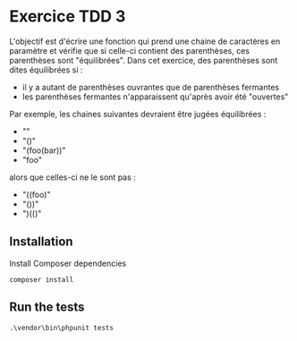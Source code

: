 Exercice TDD 3
==========

L'objectif est d'écrire une fonction qui prend une chaine de caractères en
paramètre et vérifie que si celle-ci contient des parenthèses, ces parenthèses
sont "équilibrées". Dans cet exercice, des parenthèses sont dites équilibrées
si :
- il y a autant de parenthèses ouvrantes que de parenthèses fermantes
- les parenthèses fermantes n'apparaissent qu'après avoir été "ouvertes"

Par exemple, les chaines suivantes devraient être jugées équilibrées :
- ""
- "()"
- "(foo(bar))"
- "foo"

alors que celles-ci ne le sont pas :
- "((foo)"
- "())"
- ")(()"


## Installation

Install Composer dependencies

    composer install

## Run the tests

    .\vendor\bin\phpunit tests

